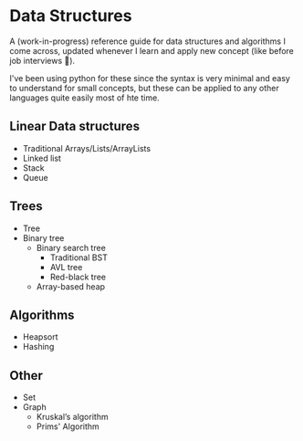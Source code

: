 # Data Structures

A (work-in-progress) reference guide for data structures and algorithms I come across, updated
whenever I learn and apply new concept (like before job interviews 🙂).

I've been using python for these since the syntax is very minimal and easy to understand for small
concepts, but these can be applied to any other languages quite easily most of hte time.

## Linear Data structures

- Traditional Arrays/Lists/ArrayLists
- Linked list
- Stack
- Queue

## Trees

- Tree
- Binary tree
    - Binary search tree
        - Traditional BST
        - AVL tree
        - Red-black tree
    - Array-based heap

## Algorithms

- Heapsort
- Hashing

## Other

- Set
- Graph
    - Kruskal’s algorithm
    - Prims' Algorithm
